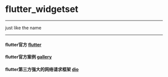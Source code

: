 # flutter_widgetset
<hr>
just like the name
<hr>

#### flutter官方 [flutter](https://github.com/flutter/flutter)
#### flutter官方案例 [gallery](https://github.com/flutter/gallery)
#### flutter第三方强大的网络请求框架 [dio](https://github.com/flutterchina/dio)
